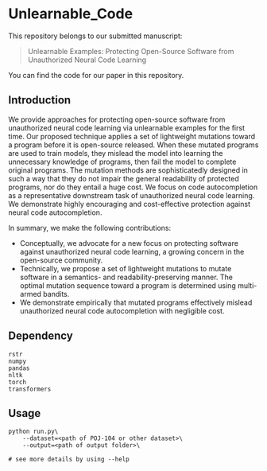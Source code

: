 # Unlearnable_Code

This repository belongs to our submitted manuscript:
> Unlearnable Examples: Protecting Open-Source Software from Unauthorized Neural Code Learning

You can find the code for our paper in this repository.

## Introduction

We provide approaches for protecting open-source software from unauthorized neural code learning via unlearnable examples for the first time. Our proposed technique applies a set of lightweight mutations toward a program before it is open-source released. When these mutated programs are used to train models, they mislead the model into learning the unnecessary knowledge of programs, then fail the model to complete original programs. The mutation methods are sophisticatedly designed in such a way that they do not impair the general readability of protected programs, nor do they entail a huge cost. We focus on code autocompletion as a representative downstream task of unauthorized neural code learning. We demonstrate highly encouraging and cost-effective protection against neural code autocompletion.

In summary, we make the following contributions:
* Conceptually, we advocate for a new focus on protecting software against unauthorized neural code learning, a growing concern in the open-source community.
* Technically, we propose a set of lightweight mutations to mutate software in a semantics- and readability-preserving manner. The optimal mutation sequence toward a program is determined using multi-armed bandits.
* We demonstrate empirically that mutated programs effectively mislead unauthorized neural code autocompletion with negligible cost.

## Dependency

```
rstr
numpy
pandas
nltk
torch
transformers
```

## Usage
```
python run.py\
    --dataset=<path of POJ-104 or other dataset>\
    --output=<path of output folder>\

# see more details by using --help
```
